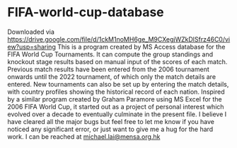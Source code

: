 # FIFA-world-cup-database
Downloaded via https://drive.google.com/file/d/1ckM1noMH6ge_M9CXegjWZkDlSfrz46C0/view?usp=sharing
This is a program created by MS Access database for the FIFA World Cup Tournaments. It can compute the group standings and knockout stage results based on manual input of the scores of each match. Previous match results have been entered from the 2006 tournament onwards until the 2022 tournament, of which only the match details are entered. New tournaments can also be set up by entering the match details, with country profiles showing the historical record of each nation. 
Inspired by a similar program created by Graham Paramore using MS Excel for the 2006 FIFA World Cup, it started out as a project of personal interest which evolved over a decade to eventually culminate in the present file. I believe I have cleared all the major bugs but feel free to let me know if you have noticed any significant error, or just want to give me a hug for the hard work.
I can be reached at michael.lai@mensa.org.hk
